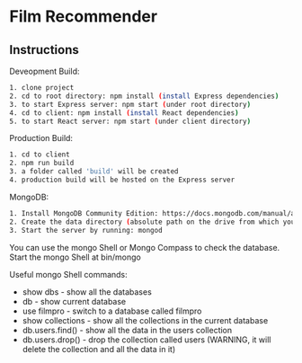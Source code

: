 # Film Recommender

## Instructions

Deveopment Build:
```bash
1. clone project
2. cd to root directory: npm install (install Express dependencies)
3. to start Express server: npm start (under root directory)
4. cd to client: npm install (install React dependencies)
5. to start React server: npm start (under client directory)
```

Production Build:
```bash
1. cd to client
2. npm run build
3. a folder called 'build' will be created
4. production build will be hosted on the Express server
```

MongoDB:
```bash
1. Install MongoDB Community Edition: https://docs.mongodb.com/manual/administration/install-community
2. Create the data directory (absolute path on the drive from which you start MongoDB): /data/db
3. Start the server by running: mongod
```

You can use the mongo Shell or Mongo Compass to check the database.
Start the mongo Shell at bin/mongo

Useful mongo Shell commands:

* show dbs - show all the databases
* db - show current database
* use filmpro - switch to a database called filmpro
* show collections - show all the collections in the current database
* db.users.find() - show all the data in the users collection
* db.users.drop() - drop the collection called users (WARNING, it will delete the collection and all the data in it)
